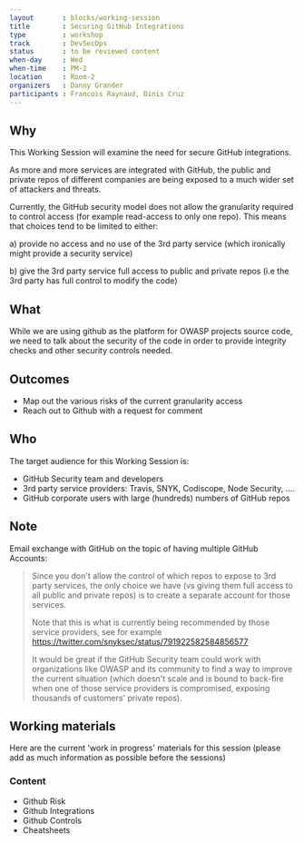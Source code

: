 ```yaml
---
layout       : blocks/working-session
title        : Securing GitHub Integrations
type         : workshop
track        : DevSecOps
status       : to be reviewed content
when-day     : Wed
when-time    : PM-2
location     : Room-2
organizers   : Danny Grander
participants : Francois Raynaud, Dinis Cruz
---
```

## Why

This Working Session will examine the need for secure GitHub integrations.

As more and more services are integrated with GitHub, the public and private repos of different companies are being exposed to a much wider set of attackers and threats.

Currently, the GitHub security model does not allow the granularity required to control access (for example read-access to only one repo). This means that choices tend to be limited to either:

 a) provide no access and no use of the 3rd party service (which ironically might provide a security service)

 b) give the 3rd party service full access to public and private repos (i.e the 3rd party has full control to modify the code)

## What

While we are using github as the platform for OWASP projects source code, we need to talk about the security of the code in order to provide integrity checks and other security controls needed.

## Outcomes
- Map out the various risks of the current granularity access
- Reach out to Github with a request for comment

## Who

The target audience for this Working Session is:

* GitHub Security team and developers
* 3rd party service providers: Travis, SNYK, Codiscope, Node Security, ....
* GitHub corporate users with large (hundreds) numbers of GitHub repos

## Note

Email exchange with GitHub on the topic of having multiple GitHub Accounts:

> Since you don't allow the control of which repos to expose to 3rd party services, the only choice we have (vs giving them full access to all public and private repos) is to create a separate account for those services.
>
> Note that this is what is currently being recommended by those service providers, see for example https://twitter.com/snyksec/status/791922582584856577
>
>It would be great if the GitHub Security team could work with organizations like OWASP and its community to find a way to improve the current situation (which doesn't scale and is bound to back-fire when one of those service providers is compromised, exposing thousands of customers' private repos).


## Working materials

Here are the current 'work in progress' materials for this session (please add as much information as possible before the sessions)

### Content

- Github Risk
- Github Integrations
- Github Controls
- Cheatsheets
